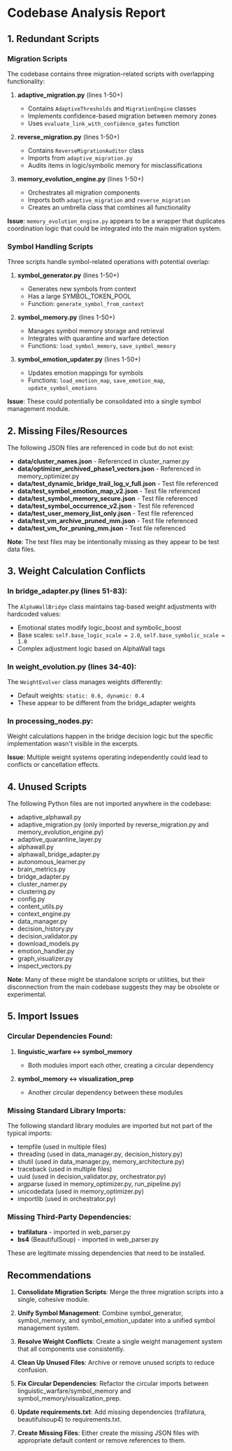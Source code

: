 # Codebase Analysis Report

## 1. Redundant Scripts

### Migration Scripts
The codebase contains three migration-related scripts with overlapping functionality:

1. **adaptive_migration.py** (lines 1-50+)
   - Contains `AdaptiveThresholds` and `MigrationEngine` classes
   - Implements confidence-based migration between memory zones
   - Uses `evaluate_link_with_confidence_gates` function

2. **reverse_migration.py** (lines 1-50+)
   - Contains `ReverseMigrationAuditor` class
   - Imports from `adaptive_migration.py`
   - Audits items in logic/symbolic memory for misclassifications

3. **memory_evolution_engine.py** (lines 1-50+)
   - Orchestrates all migration components
   - Imports both `adaptive_migration` and `reverse_migration`
   - Creates an umbrella class that combines all functionality

**Issue**: `memory_evolution_engine.py` appears to be a wrapper that duplicates coordination logic that could be integrated into the main migration system.

### Symbol Handling Scripts
Three scripts handle symbol-related operations with potential overlap:

1. **symbol_generator.py** (lines 1-50+)
   - Generates new symbols from context
   - Has a large SYMBOL_TOKEN_POOL
   - Function: `generate_symbol_from_context`

2. **symbol_memory.py** (lines 1-50+)
   - Manages symbol memory storage and retrieval
   - Integrates with quarantine and warfare detection
   - Functions: `load_symbol_memory`, `save_symbol_memory`

3. **symbol_emotion_updater.py** (lines 1-50+)
   - Updates emotion mappings for symbols
   - Functions: `load_emotion_map`, `save_emotion_map`, `update_symbol_emotions`

**Issue**: These could potentially be consolidated into a single symbol management module.

## 2. Missing Files/Resources

The following JSON files are referenced in code but do not exist:

- **data/cluster_names.json** - Referenced in cluster_namer.py
- **data/optimizer_archived_phase1_vectors.json** - Referenced in memory_optimizer.py
- **data/test_dynamic_bridge_trail_log_v_full.json** - Test file referenced
- **data/test_symbol_emotion_map_v2.json** - Test file referenced
- **data/test_symbol_memory_secure.json** - Test file referenced
- **data/test_symbol_occurrence_v2.json** - Test file referenced
- **data/test_user_memory_list_only.json** - Test file referenced
- **data/test_vm_archive_pruned_mm.json** - Test file referenced
- **data/test_vm_for_pruning_mm.json** - Test file referenced

**Note**: The test files may be intentionally missing as they appear to be test data files.

## 3. Weight Calculation Conflicts

### In bridge_adapter.py (lines 51-83):
The `AlphaWallBridge` class maintains tag-based weight adjustments with hardcoded values:
- Emotional states modify logic_boost and symbolic_boost
- Base scales: `self.base_logic_scale = 2.0`, `self.base_symbolic_scale = 1.0`
- Complex adjustment logic based on AlphaWall tags

### In weight_evolution.py (lines 34-40):
The `WeightEvolver` class manages weights differently:
- Default weights: `static: 0.6, dynamic: 0.4`
- These appear to be different from the bridge_adapter weights

### In processing_nodes.py:
Weight calculations happen in the bridge decision logic but the specific implementation wasn't visible in the excerpts.

**Issue**: Multiple weight systems operating independently could lead to conflicts or cancellation effects.

## 4. Unused Scripts

The following Python files are not imported anywhere in the codebase:

- adaptive_alphawall.py
- adaptive_migration.py (only imported by reverse_migration.py and memory_evolution_engine.py)
- adaptive_quarantine_layer.py
- alphawall.py
- alphawall_bridge_adapter.py
- autonomous_learner.py
- brain_metrics.py
- bridge_adapter.py
- cluster_namer.py
- clustering.py
- config.py
- content_utils.py
- context_engine.py
- data_manager.py
- decision_history.py
- decision_validator.py
- download_models.py
- emotion_handler.py
- graph_visualizer.py
- inspect_vectors.py

**Note**: Many of these might be standalone scripts or utilities, but their disconnection from the main codebase suggests they may be obsolete or experimental.

## 5. Import Issues

### Circular Dependencies Found:
1. **linguistic_warfare <-> symbol_memory**
   - Both modules import each other, creating a circular dependency
   
2. **symbol_memory <-> visualization_prep**
   - Another circular dependency between these modules

### Missing Standard Library Imports:
The following standard library modules are imported but not part of the typical imports:
- tempfile (used in multiple files)
- threading (used in data_manager.py, decision_history.py)
- shutil (used in data_manager.py, memory_architecture.py)
- traceback (used in multiple files)
- uuid (used in decision_validator.py, orchestrator.py)
- argparse (used in memory_optimizer.py, run_pipeline.py)
- unicodedata (used in memory_optimizer.py)
- importlib (used in orchestrator.py)

### Missing Third-Party Dependencies:
- **trafilatura** - imported in web_parser.py
- **bs4** (BeautifulSoup) - imported in web_parser.py

These are legitimate missing dependencies that need to be installed.

## Recommendations

1. **Consolidate Migration Scripts**: Merge the three migration scripts into a single, cohesive module.

2. **Unify Symbol Management**: Combine symbol_generator, symbol_memory, and symbol_emotion_updater into a unified symbol management system.

3. **Resolve Weight Conflicts**: Create a single weight management system that all components use consistently.

4. **Clean Up Unused Files**: Archive or remove unused scripts to reduce confusion.

5. **Fix Circular Dependencies**: Refactor the circular imports between linguistic_warfare/symbol_memory and symbol_memory/visualization_prep.

6. **Update requirements.txt**: Add missing dependencies (trafilatura, beautifulsoup4) to requirements.txt.

7. **Create Missing Files**: Either create the missing JSON files with appropriate default content or remove references to them.